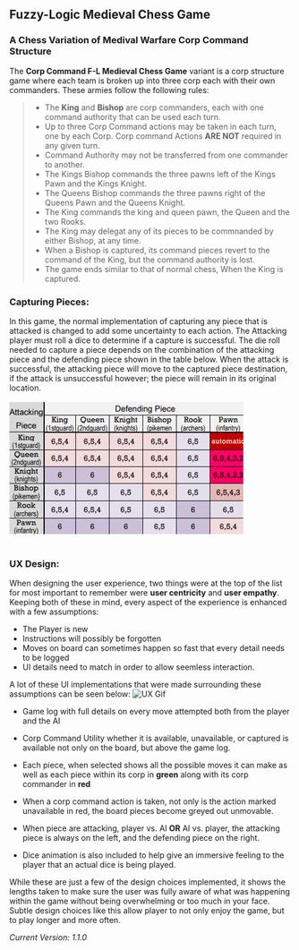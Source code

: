 ## Fuzzy-Logic Medieval Chess Game
### A Chess Variation of Medival Warfare Corp Command Structure

The **Corp Command F-L Medieval Chess Game** variant is a corp structure game where each team is broken up into 
three corp each with their own commanders. These armies follow the following rules:
<br/>
>- The **King** and **Bishop** are corp commanders, each with one command authority that can be used each turn.
>- Up to three Corp Command actions may be taken in each turn, one by each Corp. Corp command Actions **ARE NOT** required in any given turn.
>- Command Authority may not be transferred from one commander to another. 
>- The Kings Bishop commands the three pawns left of the Kings Pawn and the Kings Knight.
>- The Queens Bishop commands the three pawns right of the Queens Pawn and the Queens Knight.
>- The King commands the king and queen pawn, the Queen and the two Rooks. 
>- The King may delegat any of its pieces to be commnanded by either Bishop, at any time.
>- When a Bishop is captured, its command pieces revert to the command of the King, but the command authority is lost. 
>- The game ends similar to that of normal chess, When the King is captured. 

### Capturing Pieces:
In this game, the normal implementation of capturing any piece that is attacked is changed to add some uncertainty to each 
action. The Attacking player must roll a dice to determine if a capture is successful. The die roll needed to capture a piece
depends on the combination of the attacking piece  and the defending piece shown in the table below. When the attack is 
successful, the attacking piece will move to the captured piece destination, if the attack is unsuccessful however; the piece
will remain in its original location. 
<br />
<br />
![Capture Table](./src/chess/gui/images/CaptureTable.png)
<br />
<br />
### UX Design:
When designing the user experience, two things were at the top of the list for most important to remember were 
**user centricity** and **user empathy**. Keeping both of these in mind, every aspect of the experience is enhanced with 
a few assumptions:
- The Player is new
- Instructions will possibly be forgotten
- Moves on board can sometimes happen so fast that every detail needs to be logged
- UI details need to match in order to allow seemless interaction. 

A lot of these UI implementations that were made surrounding these assumptions can be seen below:
![UX Gif](./src/chess/gui/images/UX.gif)
<br />
- Game log with full details on every move attempted both from the player and the AI
- Corp Command Utility whether it is available, unavailable, or captured is available not only on the board, but above the 
game log.
  
- Each piece, when selected shows all the possible moves it can make as well as each piece within its corp in **green**
along with its corp commander in **red**
  
- When a corp command action is taken, not only is the action marked unavailable in red, the board pieces become greyed out 
unmovable. 
  
- When piece are attacking, player vs. AI **OR** AI vs. player, the attacking piece is always on the left, and the defending 
piece on the right. 
  
- Dice animation is also included to help give an immersive feeling to the player that an actual dice is being played. 

While these are just a few of the design choices implemented, it shows the lengths taken to make sure the user was fully aware
of what was happening within the game without being overwhelming or too much in your face. Subtle design choices like this 
allow player to not only enjoy the game, but to play longer and more often. 


*Current Version: 1.1.0*


